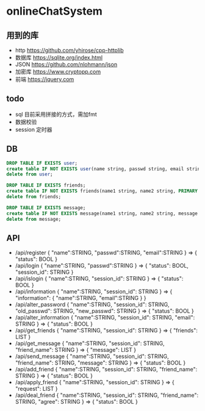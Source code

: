 # onlineChatSystem

## 用到的库

* http <https://github.com/yhirose/cpp-httplib>
* 数据库 <https://sqlite.org/index.html>
* JSON <https://github.com/nlohmann/json>
* 加密库 <https://www.cryptopp.com>
* 前端 <https://jquery.com>

## todo

* sql 目前采用拼接的方式，需加fmt
* 数据校验
* session 定时器

## DB 

```sql
DROP TABLE IF EXISTS user;
create table IF NOT EXISTS user(name string, passwd string, email string, PRIMARY KEY (name));
delete from user;

DROP TABLE IF EXISTS friends;
create table IF NOT EXISTS friends(name1 string, name2 string, PRIMARY KEY (name1, name2));
delete from friends;

DROP TABLE IF EXISTS message;
create table IF NOT EXISTS message(name1 string, name2 string, message string);
delete from message;
```

## API

* /api/register { "name":STRING, "passwd":STRING, "email":STRING } => { "status": BOOL }
* /api/login { "name":STRING, "passwd":STRING } => { "status": BOOL, "session_id": STRING }
* /api/islogin { "name":STRING, "session_id": STRING } => { "status": BOOL }
* /api/information { "name":STRING, "session_id": STRING } => { "information": { "name":STRING, "email":STRING } }
* /api/alter_password { "name":STRING, "session_id": STRING, "old_passwd": STRING, "new_passwd": STRING } => { "status": BOOL }
* /api/alter_information { "name":STRING, "session_id": STRING, "email": STRING } => { "status": BOOL }
* /api/get_friends { "name":STRING, "session_id": STRING } => { "friends": LIST }
* /api/get_message { "name":STRING, "session_id": STRING, "friend_name": STRING } => { "message": LIST }
* /api/send_message { "name":STRING, "session_id": STRING, "friend_name": STRING, "message": STRING } => { "status": BOOL }
* /api/add_friend { "name":STRING, "session_id": STRING, "friend_name": STRING } => { "status": BOOL }
* /api/apply_friend { "name":STRING, "session_id": STRING } => { "request": LIST }
* /api/deal_friend { "name":STRING, "session_id": STRING, "friend_name": STRING, "agree": STRING } => { "status": BOOL }